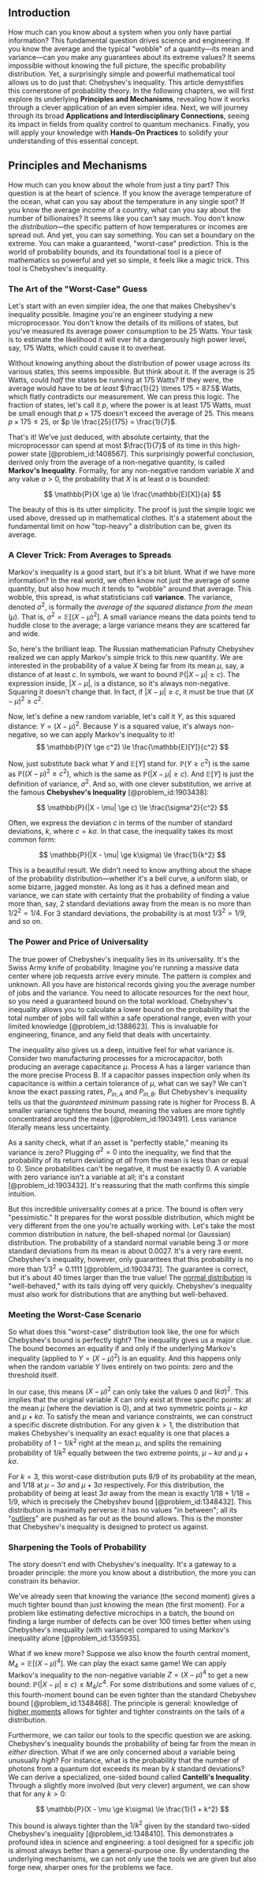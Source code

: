 ## Introduction
How much can you know about a system when you only have partial information? This fundamental question drives science and engineering. If you know the average and the typical "wobble" of a quantity—its mean and variance—can you make any guarantees about its extreme values? It seems impossible without knowing the full picture, the specific probability distribution. Yet, a surprisingly simple and powerful mathematical tool allows us to do just that: Chebyshev's inequality. This article demystifies this cornerstone of probability theory. In the following chapters, we will first explore its underlying **Principles and Mechanisms**, revealing how it works through a clever application of an even simpler idea. Next, we will journey through its broad **Applications and Interdisciplinary Connections**, seeing its impact in fields from quality control to quantum mechanics. Finally, you will apply your knowledge with **Hands-On Practices** to solidify your understanding of this essential concept.

## Principles and Mechanisms

How much can you know about the whole from just a tiny part? This question is at the heart of science. If you know the average temperature of the ocean, what can you say about the temperature in any single spot? If you know the average income of a country, what can you say about the number of billionaires? It seems like you can't say much. You don't know the *distribution*—the specific pattern of how temperatures or incomes are spread out. And yet, you can say something. You can set a boundary on the extreme. You can make a guaranteed, "worst-case" prediction. This is the world of probability bounds, and its foundational tool is a piece of mathematics so powerful and yet so simple, it feels like a magic trick. This tool is Chebyshev's inequality.

### The Art of the "Worst-Case" Guess
Let's start with an even simpler idea, the one that makes Chebyshev's inequality possible. Imagine you're an engineer studying a new microprocessor. You don't know the details of its millions of states, but you've measured its average power consumption to be 25 Watts. Your task is to estimate the likelihood it will ever hit a dangerously high power level, say, 175 Watts, which could cause it to overheat.

Without knowing anything about the distribution of power usage across its various states, this seems impossible. But think about it. If the average is 25 Watts, could *half* the states be running at 175 Watts? If they were, the average would have to be *at least* $\frac{1}{2} \times 175 = 87.5$ Watts, which flatly contradicts our measurement. We can press this logic. The fraction of states, let's call it $p$, where the power is at least 175 Watts, must be small enough that $p \times 175$ doesn't exceed the average of 25. This means $p \times 175 \le 25$, or $p \le \frac{25}{175} = \frac{1}{7}$.

That's it! We’ve just deduced, with absolute certainty, that the microprocessor can spend at most $\frac{1}{7}$ of its time in this high-power state [@problem_id:1408567]. This surprisingly powerful conclusion, derived only from the average of a non-negative quantity, is called **Markov's Inequality**. Formally, for any non-negative random variable $X$ and any value $a \gt 0$, the probability that $X$ is at least $a$ is bounded:

$$ \mathbb{P}(X \ge a) \le \frac{\mathbb{E}[X]}{a} $$

The beauty of this is its utter simplicity. The proof is just the simple logic we used above, dressed up in mathematical clothes. It's a statement about the fundamental limit on how "top-heavy" a distribution can be, given its average.

### A Clever Trick: From Averages to Spreads

Markov's inequality is a good start, but it's a bit blunt. What if we have more information? In the real world, we often know not just the average of some quantity, but also how much it tends to "wobble" around that average. This wobble, this spread, is what statisticians call **variance**. The variance, denoted $\sigma^2$, is formally the *average of the squared distance from the mean* ($\mu$). That is, $\sigma^2 = \mathbb{E}[(X-\mu)^2]$. A small variance means the data points tend to huddle close to the average; a large variance means they are scattered far and wide.

So, here's the brilliant leap. The Russian mathematician Pafnuty Chebyshev realized we can apply Markov's simple trick to this new quantity. We are interested in the probability of a value $X$ being far from its mean $\mu$, say, a distance of at least $c$. In symbols, we want to bound $\mathbb{P}(|X - \mu| \ge c)$. The expression inside, $|X-\mu|$, is a distance, so it's always non-negative. Squaring it doesn't change that. In fact, if $|X-\mu| \ge c$, it must be true that $(X-\mu)^2 \ge c^2$.

Now, let's define a new random variable, let's call it $Y$, as this squared distance: $Y = (X-\mu)^2$. Because $Y$ is a squared value, it's always non-negative, so we can apply Markov's inequality to it!
$$ \mathbb{P}(Y \ge c^2) \le \frac{\mathbb{E}[Y]}{c^2} $$

Now, just substitute back what $Y$ and $\mathbb{E}[Y]$ stand for. $\mathbb{P}(Y \ge c^2)$ is the same as $\mathbb{P}((X-\mu)^2 \ge c^2)$, which is the same as $\mathbb{P}(|X - \mu| \ge c)$. And $\mathbb{E}[Y]$ is just the definition of variance, $\sigma^2$. And so, with one clever substitution, we arrive at the famous **Chebyshev's Inequality** [@problem_id:1903438]:

$$ \mathbb{P}(|X - \mu| \ge c) \le \frac{\sigma^2}{c^2} $$

Often, we express the deviation $c$ in terms of the number of standard deviations, $k$, where $c = k\sigma$. In that case, the inequality takes its most common form:

$$ \mathbb{P}(|X - \mu| \ge k\sigma) \le \frac{1}{k^2} $$

This is a beautiful result. We didn't need to know anything about the shape of the probability distribution—whether it's a bell curve, a uniform slab, or some bizarre, jagged monster. As long as it has a defined mean and variance, we can state with certainty that the probability of finding a value more than, say, 2 standard deviations away from the mean is no more than $1/2^2 = 1/4$. For 3 standard deviations, the probability is at most $1/3^2 = 1/9$, and so on.

### The Power and Price of Universality

The true power of Chebyshev's inequality lies in its universality. It's the Swiss Army knife of probability. Imagine you're running a massive data center where job requests arrive every minute. The pattern is complex and unknown. All you have are historical records giving you the average number of jobs and the variance. You need to allocate resources for the next hour, so you need a guaranteed bound on the total workload. Chebyshev's inequality allows you to calculate a lower bound on the probability that the total number of jobs will fall within a safe operational range, even with your limited knowledge [@problem_id:1388623]. This is invaluable for engineering, finance, and any field that deals with uncertainty.

The inequality also gives us a deep, intuitive feel for what variance *is*. Consider two manufacturing processes for a microcapacitor, both producing an average capacitance $\mu$. Process A has a larger variance than the more precise Process B. If a capacitor passes inspection only when its capacitance is within a certain tolerance of $\mu$, what can we say? We can't know the exact passing rates, $P_{in,A}$ and $P_{in,B}$. But Chebyshev's inequality tells us that the *guaranteed minimum* passing rate is higher for Process B. A smaller variance tightens the bound, meaning the values are more tightly concentrated around the mean [@problem_id:1903491]. Less variance literally means less uncertainty.

As a sanity check, what if an asset is "perfectly stable," meaning its variance is zero? Plugging $\sigma^2=0$ into the inequality, we find that the probability of its return deviating *at all* from the mean is less than or equal to 0. Since probabilities can't be negative, it must be exactly 0. A variable with zero variance isn't a variable at all; it's a constant [@problem_id:1903432]. It's reassuring that the math confirms this simple intuition.

But this incredible universality comes at a price. The bound is often very "pessimistic." It prepares for the worst possible distribution, which might be very different from the one you're actually working with. Let's take the most common distribution in nature, the bell-shaped normal (or Gaussian) distribution. The probability of a standard normal variable being 3 or more standard deviations from its mean is about 0.0027. It's a very rare event. Chebyshev's inequality, however, only guarantees that this probability is no more than $1/3^2 \approx 0.1111$ [@problem_id:1903473]. The guarantee is correct, but it's about 40 times larger than the true value! The [normal distribution](@article_id:136983) is "well-behaved," with its tails dying off very quickly. Chebyshev's inequality must also work for distributions that are anything but well-behaved.

### Meeting the Worst-Case Scenario

So what does this "worst-case" distribution look like, the one for which Chebyshev's bound is perfectly tight? The inequality gives us a major clue. The bound becomes an equality if and only if the underlying Markov's inequality (applied to $Y=(X-\mu)^2$) is an equality. And this happens only when the random variable $Y$ lives entirely on two points: zero and the threshold itself.

In our case, this means $(X-\mu)^2$ can only take the values $0$ and $(k\sigma)^2$. This implies that the original variable $X$ can only exist at three specific points: at the mean $\mu$ (where the deviation is 0), and at two symmetric points $\mu - k\sigma$ and $\mu + k\sigma$. To satisfy the mean and variance constraints, we can construct a specific discrete distribution. For any given $k \gt 1$, the distribution that makes Chebyshev's inequality an exact equality is one that places a probability of $1 - 1/k^2$ right at the mean $\mu$, and splits the remaining probability of $1/k^2$ equally between the two extreme points, $\mu - k\sigma$ and $\mu + k\sigma$.

For $k=3$, this worst-case distribution puts $8/9$ of its probability at the mean, and $1/18$ at $\mu-3\sigma$ and $\mu+3\sigma$ respectively. For this distribution, the probability of being at least $3\sigma$ away from the mean is exactly $1/18 + 1/18 = 1/9$, which is precisely the Chebyshev bound [@problem_id:1348432]. This distribution is maximally perverse: it has no values "in between"; all its "[outliers](@article_id:172372)" are pushed as far out as the bound allows. This is the monster that Chebyshev's inequality is designed to protect us against.

### Sharpening the Tools of Probability

The story doesn't end with Chebyshev's inequality. It's a gateway to a broader principle: the more you know about a distribution, the more you can constrain its behavior.

We've already seen that knowing the variance (the second moment) gives a much tighter bound than just knowing the mean (the first moment). For a problem like estimating defective microchips in a batch, the bound on finding a large number of defects can be over 100 times better when using Chebyshev's inequality (with variance) compared to using Markov's inequality alone [@problem_id:1355935].

What if we knew more? Suppose we also know the fourth central moment, $M_4 = \mathbb{E}[(X-\mu)^4]$. We can play the exact same game! We can apply Markov's inequality to the non-negative variable $Z = (X-\mu)^4$ to get a new bound: $\mathbb{P}(|X-\mu| \ge c) \le M_4 / c^4$. For some distributions and some values of $c$, this fourth-moment bound can be even tighter than the standard Chebyshev bound [@problem_id:1348468]. The principle is general: knowledge of [higher moments](@article_id:635608) allows for tighter and tighter constraints on the tails of a distribution.

Furthermore, we can tailor our tools to the specific question we are asking. Chebyshev's inequality bounds the probability of being far from the mean in *either* direction. What if we are only concerned about a variable being unusually *high*? For instance, what is the probability that the number of photons from a quantum dot exceeds its mean by $k$ standard deviations? We can derive a specialized, one-sided bound called **Cantelli's Inequality**. Through a slightly more involved (but very clever) argument, we can show that for any $k \gt 0$:

$$ \mathbb{P}(X - \mu \ge k\sigma) \le \frac{1}{1 + k^2} $$

This bound is always tighter than the $1/k^2$ given by the standard two-sided Chebyshev's inequality [@problem_id:1348410]. This demonstrates a profound idea in science and engineering: a tool designed for a specific job is almost always better than a general-purpose one. By understanding the underlying mechanisms, we can not only use the tools we are given but also forge new, sharper ones for the problems we face.